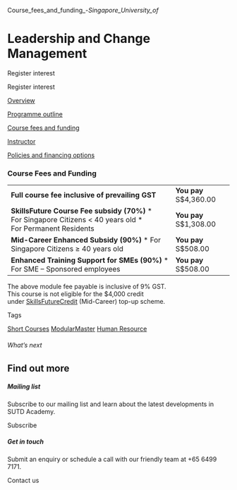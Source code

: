 Course_fees_and_funding_-_Singapore_University_of_



Leadership and Change Management
================================

Register interest

Register interest

[Overview](/course/leadership-and-change-management/#tabs)

[Programme outline](/course/leadership-and-change-management/programme-outline/#tabs)

[Course fees and funding](/course/leadership-and-change-management/course-fees-and-funding/#tabs)

[Instructor](/course/leadership-and-change-management/instructor/#tabs)

[Policies and financing options](/course/leadership-and-change-management/policies-and-financing-options/#tabs)

### Course Fees and Funding

|  |  |
| --- | --- |
| **Full course fee inclusive of prevailing GST** | **You pay**  S$4,360.00 |
| **SkillsFuture Course Fee subsidy (70%)**  * For Singapore Citizens < 40 years old * For Permanent Residents | **You pay**  S$1,308.00 |
| **Mid-Career Enhanced Subsidy (90%)**  * For Singapore Citizens ≥ 40 years old | **You pay**  S$508.00 |
| **Enhanced Training Support for SMEs (90%)**  * For SME – Sponsored employees | **You pay**  S$508.00 |

The above module fee payable is inclusive of 9% GST.  
This course is not eligible for the $4,000 credit under [SkillsFuture](http://www.skillsfuture.gov.sg/credit)[Credit](http://www.skillsfuture.gov.sg/credit) (Mid-Career) top-up scheme.

Tags

[Short Courses](/admissions/academy/courses-and-modules/?academy-type-course=780)
[ModularMaster](/admissions/academy/courses-and-modules/?academy-type-course=792)
[Human Resource](/admissions/academy/courses-and-modules/?discipline=910)

###### What’s next

Find out more
-------------

##### Mailing list

Subscribe to our mailing list and learn about the latest developments in SUTD Academy.

Subscribe

##### Get in touch

Submit an enquiry or schedule a call with our friendly team at +65 6499 7171.

Contact us

